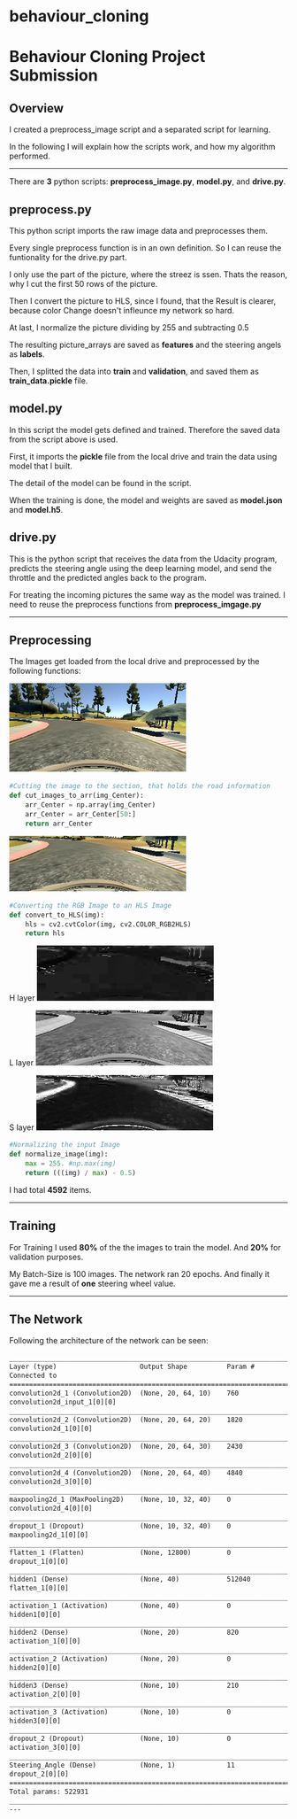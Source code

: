 # behaviour_cloning

# Behaviour Cloning Project Submission

## Overview

I created a preprocess_image script and a separated script for learning.

In the following I will explain how the scripts work, and how my algorithm performed.

---

There are **3** python scripts: **preprocess_image.py**, **model.py**, and **drive.py**.

## preprocess.py
This python script imports the raw image data and preprocesses them.

Every single preprocess function is in an own definition. So I can reuse the funtionality for the drive.py part.

I only use the part of the picture, where the streez is ssen. Thats the reason, why I cut the first 50 rows of the picture.

Then I convert the picture to HLS, since I found, that the Result is clearer, because color Change doesn't infleunce my network so hard.

At last, I normalize the picture dividing by 255 and subtracting 0.5

The resulting picture_arrays are saved as **features** and the steering angels as **labels**.

Then, I splitted the data into **train** and **validation**, and saved them as **train_data.pickle** file.

## model.py
In this script the model gets defined and trained. Therefore the saved data from the script above is used.

First, it imports the **pickle** file from the local drive and train the data using model that I built.

The detail of the model can be found in the script.

When the training is done, the model and weights are saved as **model.json** and **model.h5**.

## drive.py
This is the python script that receives the data from the Udacity program, predicts the steering angle using the deep learning model, and send the throttle and the predicted angles back to the program.

For treating the incoming pictures the same way as the model was trained. I need to reuse the preprocess functions from **preprocess_imgage.py**

---

## Preprocessing

The Images get loaded from the local drive and preprocessed by the following functions:

![png](./presentation/img1.png)
```python
#Cutting the image to the section, that holds the road information
def cut_images_to_arr(img_Center):
    arr_Center = np.array(img_Center)
    arr_Center = arr_Center[50:]
    return arr_Center
```
![png](./presentation/img2.png)

```python
#Converting the RGB Image to an HLS Image
def convert_to_HLS(img):
    hls = cv2.cvtColor(img, cv2.COLOR_RGB2HLS)
    return hls
```
H layer
![png](./presentation/img3.png)

L layer
![png](./presentation/img4.png)

S layer
![png](./presentation/img5.png)

```python
#Normalizing the input Image
def normalize_image(img):
    max = 255. #np.max(img)
    return (((img) / max) - 0.5)
```



I had total **4592** items.

---

## Training

For Training I used **80%** of the the images to train the model.
And **20%** for validation purposes.

My Batch-Size is 100 images.
The network ran 20 epochs.
And finally it gave me a result of **one** steering wheel value.

---

## The Network

Following the architecture of the network can be seen:

    ____________________________________________________________________________________________________
    Layer (type)                     Output Shape          Param #     Connected to
    ====================================================================================================
    convolution2d_1 (Convolution2D)  (None, 20, 64, 10)    760         convolution2d_input_1[0][0]
    ____________________________________________________________________________________________________
    convolution2d_2 (Convolution2D)  (None, 20, 64, 20)    1820        convolution2d_1[0][0]
    ____________________________________________________________________________________________________
    convolution2d_3 (Convolution2D)  (None, 20, 64, 30)    2430        convolution2d_2[0][0]
    ____________________________________________________________________________________________________
    convolution2d_4 (Convolution2D)  (None, 20, 64, 40)    4840        convolution2d_3[0][0]
    ____________________________________________________________________________________________________
    maxpooling2d_1 (MaxPooling2D)    (None, 10, 32, 40)    0           convolution2d_4[0][0]
    ____________________________________________________________________________________________________
    dropout_1 (Dropout)              (None, 10, 32, 40)    0           maxpooling2d_1[0][0]
    ____________________________________________________________________________________________________
    flatten_1 (Flatten)              (None, 12800)         0           dropout_1[0][0]
    ____________________________________________________________________________________________________
    hidden1 (Dense)                  (None, 40)            512040      flatten_1[0][0]
    ____________________________________________________________________________________________________
    activation_1 (Activation)        (None, 40)            0           hidden1[0][0]
    ____________________________________________________________________________________________________
    hidden2 (Dense)                  (None, 20)            820         activation_1[0][0]
    ____________________________________________________________________________________________________
    activation_2 (Activation)        (None, 20)            0           hidden2[0][0]
    ____________________________________________________________________________________________________
    hidden3 (Dense)                  (None, 10)            210         activation_2[0][0]
    ____________________________________________________________________________________________________
    activation_3 (Activation)        (None, 10)            0           hidden3[0][0]
    ____________________________________________________________________________________________________
    dropout_2 (Dropout)              (None, 10)            0           activation_3[0][0]
    ____________________________________________________________________________________________________
    Steering_Angle (Dense)           (None, 1)             11          dropout_2[0][0]
    ====================================================================================================
    Total params: 522931
    ____________________________________________________________________________________________________
    ---

